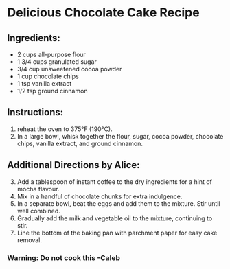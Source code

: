 # Delicious Chocolate Cake Recipe

## Ingredients:
- 2 cups all-purpose flour
- 1 3/4 cups granulated sugar
- 3/4 cup unsweetened cocoa powder
- 1 cup chocolate chips
- 1 tsp vanilla extract
- 1/2 tsp ground cinnamon

## Instructions:
1. reheat the oven to 375°F (190°C).
2. In a large bowl, whisk together the flour, sugar, cocoa powder, chocolate chips, vanilla extract, and ground cinnamon.

## Additional Directions by Alice:
3. Add a tablespoon of instant coffee to the dry ingredients for a hint of mocha flavour.
4. Mix in a handful of chocolate chunks for extra indulgence.
5. In a separate bowl, beat the eggs and add them to the mixture. Stir until well combined.
6. Gradually add the milk and vegetable oil to the mixture, continuing to stir.
7. Line the bottom of the baking pan with parchment paper for easy cake removal.

### Warning: Do not cook this -Caleb
